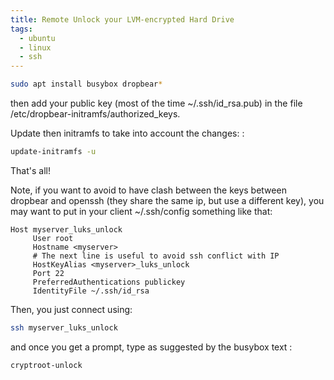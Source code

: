 ```yaml
---
title: Remote Unlock your LVM-encrypted Hard Drive
tags:
  - ubuntu
  - linux
  - ssh
---
```


```bash
sudo apt install busybox dropbear*
```

then add your public key (most of the time ~/.ssh/id_rsa.pub) in the file /etc/dropbear-initramfs/authorized_keys.

Update then initramfs to take into account the changes: :

```bash
update-initramfs -u
```

That's all!

Note, if you want to avoid to have clash between the keys between dropbear and openssh (they share the same ip, but use a different key), you may want to put in your client ~/.ssh/config something like that:

```
Host myserver_luks_unlock
     User root
     Hostname <myserver>
     # The next line is useful to avoid ssh conflict with IP
     HostKeyAlias <myserver>_luks_unlock
     Port 22
     PreferredAuthentications publickey
     IdentityFile ~/.ssh/id_rsa
```

Then, you just connect using:

```bash
ssh myserver_luks_unlock
```

and once you get a prompt, type as suggested by the busybox text :

```bash
cryptroot-unlock
```
